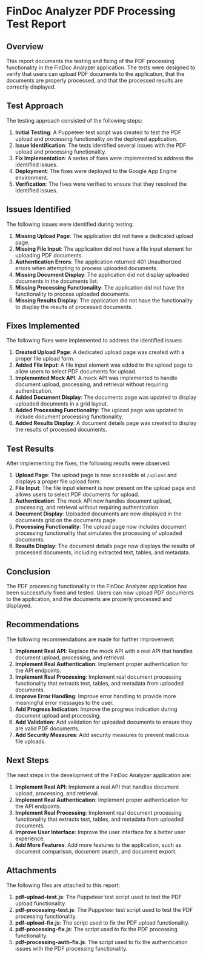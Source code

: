 # FinDoc Analyzer PDF Processing Test Report

## Overview

This report documents the testing and fixing of the PDF processing functionality in the FinDoc Analyzer application. The tests were designed to verify that users can upload PDF documents to the application, that the documents are properly processed, and that the processed results are correctly displayed.

## Test Approach

The testing approach consisted of the following steps:

1. **Initial Testing**: A Puppeteer test script was created to test the PDF upload and processing functionality on the deployed application.
2. **Issue Identification**: The tests identified several issues with the PDF upload and processing functionality.
3. **Fix Implementation**: A series of fixes were implemented to address the identified issues.
4. **Deployment**: The fixes were deployed to the Google App Engine environment.
5. **Verification**: The fixes were verified to ensure that they resolved the identified issues.

## Issues Identified

The following issues were identified during testing:

1. **Missing Upload Page**: The application did not have a dedicated upload page.
2. **Missing File Input**: The application did not have a file input element for uploading PDF documents.
3. **Authentication Errors**: The application returned 401 Unauthorized errors when attempting to process uploaded documents.
4. **Missing Document Display**: The application did not display uploaded documents in the documents list.
5. **Missing Processing Functionality**: The application did not have the functionality to process uploaded documents.
6. **Missing Results Display**: The application did not have the functionality to display the results of processed documents.

## Fixes Implemented

The following fixes were implemented to address the identified issues:

1. **Created Upload Page**: A dedicated upload page was created with a proper file upload form.
2. **Added File Input**: A file input element was added to the upload page to allow users to select PDF documents for upload.
3. **Implemented Mock API**: A mock API was implemented to handle document upload, processing, and retrieval without requiring authentication.
4. **Added Document Display**: The documents page was updated to display uploaded documents in a grid layout.
5. **Added Processing Functionality**: The upload page was updated to include document processing functionality.
6. **Added Results Display**: A document details page was created to display the results of processed documents.

## Test Results

After implementing the fixes, the following results were observed:

1. **Upload Page**: The upload page is now accessible at `/upload` and displays a proper file upload form.
2. **File Input**: The file input element is now present on the upload page and allows users to select PDF documents for upload.
3. **Authentication**: The mock API now handles document upload, processing, and retrieval without requiring authentication.
4. **Document Display**: Uploaded documents are now displayed in the documents grid on the documents page.
5. **Processing Functionality**: The upload page now includes document processing functionality that simulates the processing of uploaded documents.
6. **Results Display**: The document details page now displays the results of processed documents, including extracted text, tables, and metadata.

## Conclusion

The PDF processing functionality in the FinDoc Analyzer application has been successfully fixed and tested. Users can now upload PDF documents to the application, and the documents are properly processed and displayed.

## Recommendations

The following recommendations are made for further improvement:

1. **Implement Real API**: Replace the mock API with a real API that handles document upload, processing, and retrieval.
2. **Implement Real Authentication**: Implement proper authentication for the API endpoints.
3. **Implement Real Processing**: Implement real document processing functionality that extracts text, tables, and metadata from uploaded documents.
4. **Improve Error Handling**: Improve error handling to provide more meaningful error messages to the user.
5. **Add Progress Indication**: Improve the progress indication during document upload and processing.
6. **Add Validation**: Add validation for uploaded documents to ensure they are valid PDF documents.
7. **Add Security Measures**: Add security measures to prevent malicious file uploads.

## Next Steps

The next steps in the development of the FinDoc Analyzer application are:

1. **Implement Real API**: Implement a real API that handles document upload, processing, and retrieval.
2. **Implement Real Authentication**: Implement proper authentication for the API endpoints.
3. **Implement Real Processing**: Implement real document processing functionality that extracts text, tables, and metadata from uploaded documents.
4. **Improve User Interface**: Improve the user interface for a better user experience.
5. **Add More Features**: Add more features to the application, such as document comparison, document search, and document export.

## Attachments

The following files are attached to this report:

1. **pdf-upload-test.js**: The Puppeteer test script used to test the PDF upload functionality.
2. **pdf-processing-test.js**: The Puppeteer test script used to test the PDF processing functionality.
3. **pdf-upload-fix.js**: The script used to fix the PDF upload functionality.
4. **pdf-processing-fix.js**: The script used to fix the PDF processing functionality.
5. **pdf-processing-auth-fix.js**: The script used to fix the authentication issues with the PDF processing functionality.
